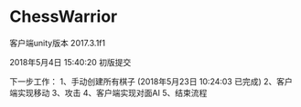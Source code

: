 # ChessWarrior
客户端unity版本  2017.3.1f1


2018年5月4日 15:40:20  初版提交

下一步工作：
	1、手动创建所有棋子  (2018年5月23日 10:24:03  已完成)
	2、客户端实现移动
	3、攻击
	4、客户端实现对面AI
	5、结束流程